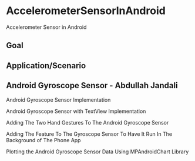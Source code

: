 # AccelerometerSensorInAndroid
Accelerometer Sensor in Android

## Goal

## Application/Scenario

## Android Gyroscope Sensor - Abdullah Jandali
Android Gyroscope Sensor Implementation

Android Gyroscope Sensor with TextView Implementation

Adding The Two Hand Gestures To The Android Gyroscope Sensor

Adding The Feature To The Gyroscope Sensor To Have It Run In The Background of The Phone App

Plotting the Android Gyroscope Sensor Data Using MPAndroidChart Library
